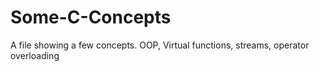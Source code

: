 Some-C-Concepts
===============

A file showing a few concepts. OOP, Virtual functions, streams, operator overloading
